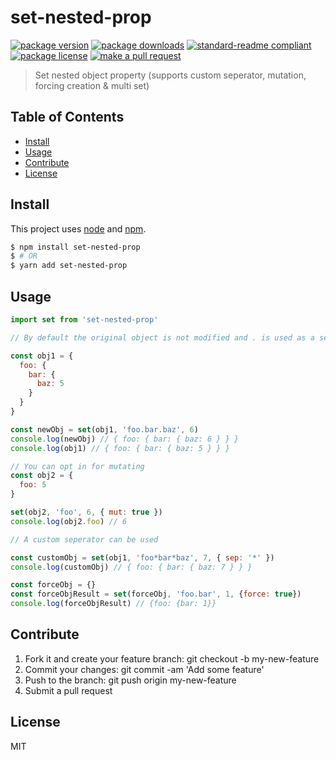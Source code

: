 
# set-nested-prop
[![package version](https://img.shields.io/npm/v/set-nested-prop.svg?style=flat-square)](https://npmjs.org/package/set-nested-prop)
[![package downloads](https://img.shields.io/npm/dm/set-nested-prop.svg?style=flat-square)](https://npmjs.org/package/set-nested-prop)
[![standard-readme compliant](https://img.shields.io/badge/readme%20style-standard-brightgreen.svg?style=flat-square)](https://github.com/RichardLitt/standard-readme)
[![package license](https://img.shields.io/npm/l/set-nested-prop.svg?style=flat-square)](https://npmjs.org/package/set-nested-prop)
[![make a pull request](https://img.shields.io/badge/PRs-welcome-brightgreen.svg?style=flat-square)](http://makeapullrequest.com)

> Set nested object property (supports custom seperator, mutation, forcing creation & multi set)

## Table of Contents

- [Install](#install)
- [Usage](#usage)
- [Contribute](#contribute)
- [License](#License)

## Install

This project uses [node](https://nodejs.org) and [npm](https://www.npmjs.com). 

```sh
$ npm install set-nested-prop
$ # OR
$ yarn add set-nested-prop
```

## Usage

```js
import set from 'set-nested-prop'

// By default the original object is not modified and . is used as a seperator

const obj1 = {
  foo: {
    bar: {
      baz: 5
    }
  }
}

const newObj = set(obj1, 'foo.bar.baz', 6)
console.log(newObj) // { foo: { bar: { baz: 6 } } }
console.log(obj1) // { foo: { bar: { baz: 5 } } }

// You can opt in for mutating
const obj2 = {
  foo: 5
}

set(obj2, 'foo', 6, { mut: true })
console.log(obj2.foo) // 6

// A custom seperator can be used

const customObj = set(obj1, 'foo*bar*baz', 7, { sep: '*' })
console.log(customObj) // { foo: { bar: { baz: 7 } } }

const forceObj = {}
const forceObjResult = set(forceObj, 'foo.bar', 1, {force: true})
console.log(forceObjResult) // {foo: {bar: 1}}

```

## Contribute

1. Fork it and create your feature branch: git checkout -b my-new-feature
2. Commit your changes: git commit -am 'Add some feature'
3. Push to the branch: git push origin my-new-feature 
4. Submit a pull request

## License

MIT
    